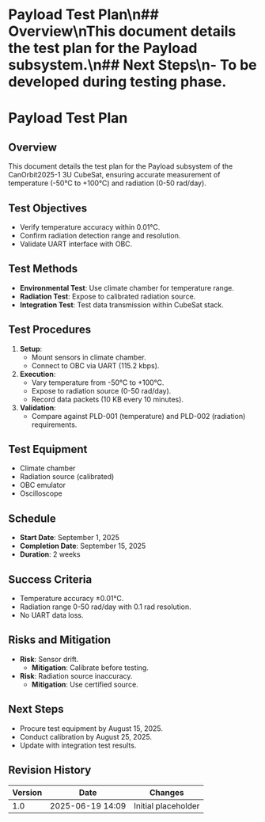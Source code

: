 # Payload Test Plan\n## Overview\nThis document details the test plan for the Payload subsystem.\n## Next Steps\n- To be developed during testing phase.
# Payload Test Plan
## Overview
This document details the test plan for the Payload subsystem of the CanOrbit2025-1 3U CubeSat, ensuring accurate measurement of temperature (-50°C to +100°C) and radiation (0-50 rad/day).

## Test Objectives
- Verify temperature accuracy within 0.01°C.
- Confirm radiation detection range and resolution.
- Validate UART interface with OBC.

## Test Methods
- **Environmental Test**: Use climate chamber for temperature range.
- **Radiation Test**: Expose to calibrated radiation source.
- **Integration Test**: Test data transmission within CubeSat stack.

## Test Procedures
1. **Setup**:
   - Mount sensors in climate chamber.
   - Connect to OBC via UART (115.2 kbps).
2. **Execution**:
   - Vary temperature from -50°C to +100°C.
   - Expose to radiation source (0-50 rad/day).
   - Record data packets (10 KB every 10 minutes).
3. **Validation**:
   - Compare against PLD-001 (temperature) and PLD-002 (radiation) requirements.

## Test Equipment
- Climate chamber
- Radiation source (calibrated)
- OBC emulator
- Oscilloscope

## Schedule
- **Start Date**: September 1, 2025
- **Completion Date**: September 15, 2025
- **Duration**: 2 weeks

## Success Criteria
- Temperature accuracy ±0.01°C.
- Radiation range 0-50 rad/day with 0.1 rad resolution.
- No UART data loss.

## Risks and Mitigation
- **Risk**: Sensor drift.
  - **Mitigation**: Calibrate before testing.
- **Risk**: Radiation source inaccuracy.
  - **Mitigation**: Use certified source.

## Next Steps
- Procure test equipment by August 15, 2025.
- Conduct calibration by August 25, 2025.
- Update with integration test results.

## Revision History
| Version | Date             | Changes             |
|---------|------------------|---------------------|
| 1.0     | 2025-06-19 14:09 | Initial placeholder |